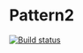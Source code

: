 # Pattern2
[![Build status](https://ci.appveyor.com/api/projects/status/ohs52n46yokxhywh?svg=true)](https://ci.appveyor.com/project/MargaritkaM/pattern2)

